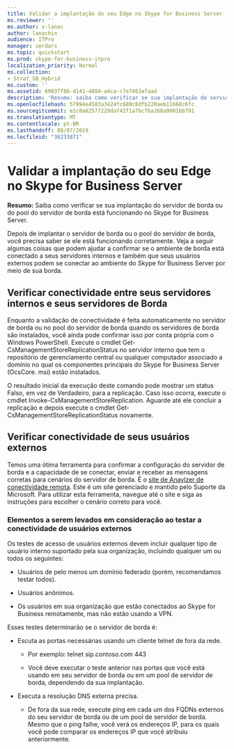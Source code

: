 ```yaml
---
title: Validar a implantação do seu Edge no Skype for Business Server
ms.reviewer: ''
ms.author: v-lanac
author: lanachin
audience: ITPro
manager: serdars
ms.topic: quickstart
ms.prod: skype-for-business-itpro
localization_priority: Normal
ms.collection:
- Strat_SB_Hybrid
ms.custom: ''
ms.assetid: 69837f86-d141-4884-a4ca-c7e7463afaad
description: 'Resumo: saiba como verificar se sua implantação do servidor de borda ou do pool do servidor de borda está funcionando no Skype for Business Server.'
ms.openlocfilehash: 57994e4583a3424fc680c8dfb220aeb11668c6fc
ms.sourcegitcommit: e1c8a62577229daf42f1a7bcfba268a9001bb791
ms.translationtype: MT
ms.contentlocale: pt-BR
ms.lasthandoff: 08/07/2019
ms.locfileid: "36233871"
---
```

# <a name="validate-your-edge-deployment-in-skype-for-business-server"></a>Validar a implantação do seu Edge no Skype for Business Server
 
**Resumo:** Saiba como verificar se sua implantação do servidor de borda ou do pool do servidor de borda está funcionando no Skype for Business Server.
  
Depois de implantar o servidor de borda ou o pool do servidor de borda, você precisa saber se ele está funcionando corretamente. Veja a seguir algumas coisas que podem ajudar a confirmar se o ambiente de borda está conectado a seus servidores internos e também que seus usuários externos podem se conectar ao ambiente do Skype for Business Server por meio de sua borda.
  
## <a name="verify-connectivity-between-your-internal-servers-and-your-edge-servers"></a>Verificar conectividade entre seus servidores internos e seus servidores de Borda

Enquanto a validação de conectividade é feita automaticamente no servidor de borda ou no pool do servidor de borda quando os servidores de borda são instalados, você ainda pode confirmar isso por conta própria com o Windows PowerShell. Execute o cmdlet Get-CsManagementStoreReplicationStatus no servidor interno que tem o repositório de gerenciamento central ou qualquer computador associado a domínio no qual os componentes principais do Skype for Business Server (OcsCore. msi) estão instalados.
  
O resultado inicial da execução deste comando pode mostrar um status Falso, em vez de Verdadeiro, para a replicação. Caso isso ocorra, execute o cmdlet Invoke-CsManagementStoreReplication. Aguarde até ele concluir a replicação e depois execute o cmdlet Get-CsManagementStoreReplicationStatus novamente.
  
## <a name="verify-connectivity-for-your-external-users"></a>Verificar conectividade de seus usuários externos

Temos uma ótima ferramenta para confirmar a configuração do servidor de borda e a capacidade de se conectar, enviar e receber as mensagens corretas para cenários do servidor de borda. É o [site de Anaylzer de conectividade remota](https://testconnectivity.microsoft.com/). Este é um site gerenciado e mantido pelo Suporte da Microsoft. Para utilizar esta ferramenta, navegue até o site e siga as instruções para escolher o cenário correto para você.
  
### <a name="things-to-consider-when-testing-external-user-connectivity"></a>Elementos a serem levados em consideração ao testar a conectividade de usuários externos

Os testes de acesso de usuários externos devem incluir qualquer tipo de usuário interno suportado pela sua organização, incluindo qualquer um ou todos os seguintes:
  
- Usuários de pelo menos um domínio federado (porém, recomendamos testar todos).
    
- Usuários anônimos.
    
- Os usuários em sua organização que estão conectados ao Skype for Business remotamente, mas não estão usando a VPN.
    
Esses testes determinarão se o servidor de borda é:
  
- Escuta as portas necessárias usando um cliente telnet de fora da rede.
    
  - Por exemplo: telnet sip.contoso.com 443
    
  - Você deve executar o teste anterior nas portas que você está usando em seu servidor de borda ou em um pool de servidor de borda, dependendo da sua implantação.
    
- Executa a resolução DNS externa precisa.
    
  - De fora da sua rede, execute ping em cada um dos FQDNs externos do seu servidor de borda ou de um pool de servidor de borda. Mesmo que o ping falhe, você verá os endereços IP, para os quais você pode comparar os endereços IP que você atribuiu anteriormente.
    

